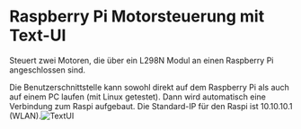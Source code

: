 # Raspberry Pi Motorsteuerung mit Text-UI

Steuert zwei Motoren, die über ein L298N Modul an einen Raspberry Pi angeschlossen sind.

Die Benutzerschnittstelle kann sowohl direkt auf dem Raspberry Pi als auch auf einem PC 
laufen (mit Linux getestet). Dann wird automatisch eine Verbindung zum Raspi aufgebaut. 
Die Standard-IP für den Raspi ist 10.10.10.1 (WLAN).![TextUI](https://github.com/user-attachments/assets/3f2b1492-6ebf-47e3-967c-809005ae8ba2)
